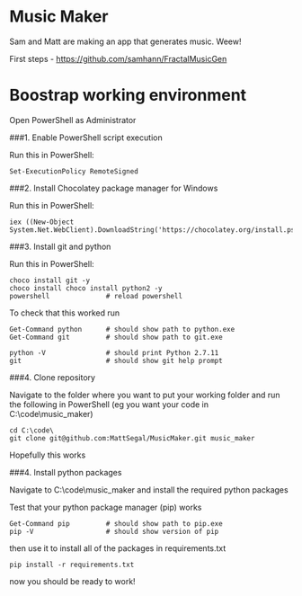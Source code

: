# Music Maker

Sam and Matt are making an app that generates music. Weew!

First steps - https://github.com/samhann/FractalMusicGen


# Boostrap working environment

Open PowerShell as Administrator

###1. Enable PowerShell script execution

Run this in PowerShell:
```
Set-ExecutionPolicy RemoteSigned
```

###2. Install Chocolatey package manager for Windows

Run this in PowerShell:
```
iex ((New-Object System.Net.WebClient).DownloadString('https://chocolatey.org/install.ps1'))
```

###3. Install git and python

Run this in PowerShell:
```
choco install git -y
choco install choco install python2 -y
powershell              # reload powershell 
```

To check that this worked run
```
Get-Command python      # should show path to python.exe
Get-Command git         # should show path to git.exe

python -V               # should print Python 2.7.11
git                     # should show git help prompt
```


###4. Clone repository

Navigate to the folder where you want to put your working folder and run the following in PowerShell
(eg you want your code in C:\code\music_maker)
```
cd C:\code\
git clone git@github.com:MattSegal/MusicMaker.git music_maker
```
Hopefully this works

###4. Install python packages

Navigate to C:\code\music_maker and install the required python packages

Test that your python package manager (pip) works
```
Get-Command pip         # should show path to pip.exe
pip -V                  # should show version of pip
```

then use it to install all of the packages in requirements.txt

```
pip install -r requirements.txt
```

now you should be ready to work!
